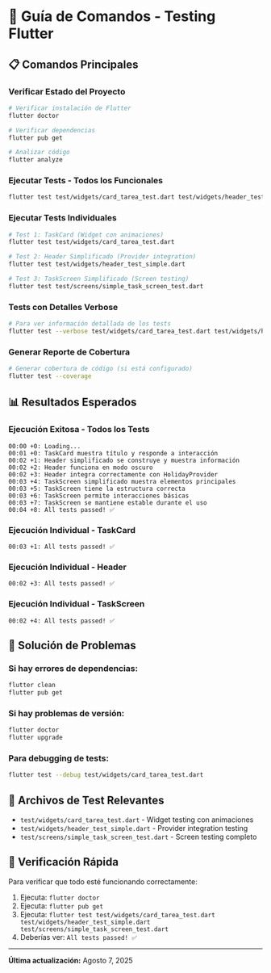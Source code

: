 # 🚀 Guía de Comandos - Testing Flutter

## 📋 Comandos Principales

### Verificar Estado del Proyecto
```bash
# Verificar instalación de Flutter
flutter doctor

# Verificar dependencias
flutter pub get

# Analizar código
flutter analyze
```

### Ejecutar Tests - Todos los Funcionales
```bash
flutter test test/widgets/card_tarea_test.dart test/widgets/header_test_simple.dart test/screens/simple_task_screen_test.dart
```

### Ejecutar Tests Individuales
```bash
# Test 1: TaskCard (Widget con animaciones)
flutter test test/widgets/card_tarea_test.dart

# Test 2: Header Simplificado (Provider integration)
flutter test test/widgets/header_test_simple.dart

# Test 3: TaskScreen Simplificado (Screen testing)
flutter test test/screens/simple_task_screen_test.dart
```

### Tests con Detalles Verbose
```bash
# Para ver información detallada de los tests
flutter test --verbose test/widgets/card_tarea_test.dart test/widgets/header_test_simple.dart test/screens/simple_task_screen_test.dart
```

### Generar Reporte de Cobertura
```bash
# Generar cobertura de código (si está configurado)
flutter test --coverage
```

## 📊 Resultados Esperados

### Ejecución Exitosa - Todos los Tests
```
00:00 +0: Loading...
00:01 +0: TaskCard muestra título y responde a interacción
00:02 +1: Header simplificado se construye y muestra información  
00:02 +2: Header funciona en modo oscuro
00:02 +3: Header integra correctamente con HolidayProvider
00:03 +4: TaskScreen simplificado muestra elementos principales
00:03 +5: TaskScreen tiene la estructura correcta
00:03 +6: TaskScreen permite interacciones básicas
00:03 +7: TaskScreen se mantiene estable durante el uso
00:04 +8: All tests passed! ✅
```

### Ejecución Individual - TaskCard
```
00:03 +1: All tests passed! ✅
```

### Ejecución Individual - Header
```
00:02 +3: All tests passed! ✅
```

### Ejecución Individual - TaskScreen
```
00:02 +4: All tests passed! ✅
```

## 🐛 Solución de Problemas

### Si hay errores de dependencias:
```bash
flutter clean
flutter pub get
```

### Si hay problemas de versión:
```bash
flutter doctor
flutter upgrade
```

### Para debugging de tests:
```bash
flutter test --debug test/widgets/card_tarea_test.dart
```

## 📂 Archivos de Test Relevantes

- `test/widgets/card_tarea_test.dart` - Widget testing con animaciones
- `test/widgets/header_test_simple.dart` - Provider integration testing  
- `test/screens/simple_task_screen_test.dart` - Screen testing completo

## 🎯 Verificación Rápida

Para verificar que todo esté funcionando correctamente:

1. Ejecuta: `flutter doctor`
2. Ejecuta: `flutter pub get`  
3. Ejecuta: `flutter test test/widgets/card_tarea_test.dart test/widgets/header_test_simple.dart test/screens/simple_task_screen_test.dart`
4. Deberías ver: `All tests passed! ✅`

---
**Última actualización:** Agosto 7, 2025
